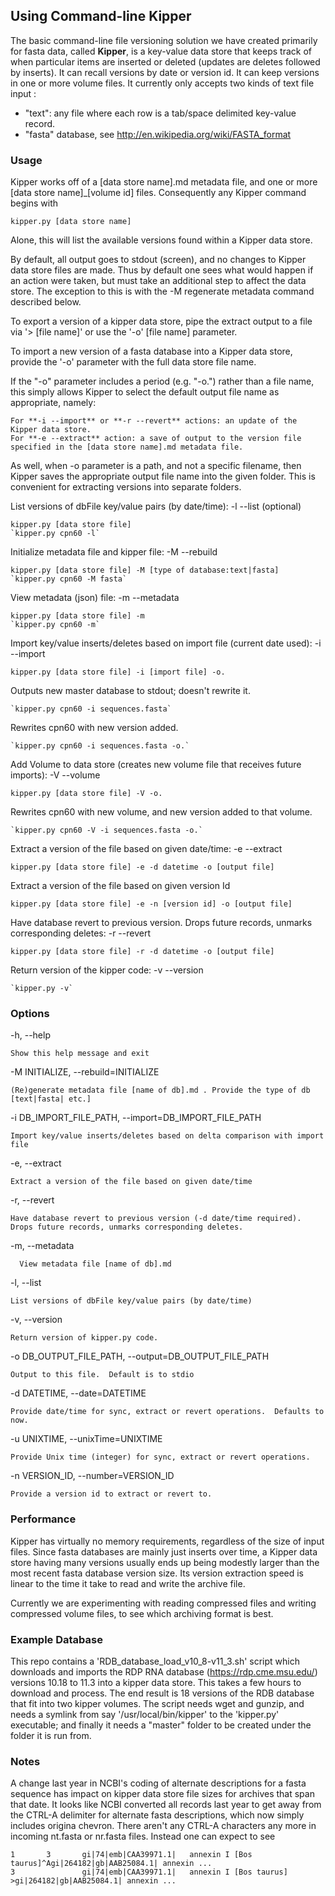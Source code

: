 ## Using Command-line Kipper

The basic command-line file versioning solution we have created primarily for fasta data, called **Kipper**, is a key-value data store that keeps track of when particular items are inserted or deleted (updates are deletes followed by inserts).  It can recall versions by date or version id.  It can keep versions in one or more volume files.  It currently only accepts two kinds of text file input : 

* "text": any file where each row is a tab/space delimited key-value record.
* "fasta" database, see http://en.wikipedia.org/wiki/FASTA_format

### **Usage**

Kipper works off of a [data store name].md metadata file, and one or more [data store name]_[volume id] files.  Consequently any Kipper command begins with 

	kipper.py [data store name]

Alone, this will list the available versions found within a Kipper data store.

By default, all output goes to stdout (screen), and no changes to Kipper data store files are made.  Thus by default one sees what would happen if an action were taken, but must take an additional step to affect the data store.  The exception to this is with the -M regenerate metadata command described below. 

To export a version of a kipper data store, pipe the extract output to a file via '> [file name]' or use the '-o' [file name] parameter.

To import a new version of a fasta database into a Kipper data store, provide the '-o' parameter with the full data store file name.

If the "-o" parameter includes a period (e.g. "-o.") rather than a file name, this simply allows Kipper to select the default output file name as appropriate, namely:

	For **-i --import** or **-r --revert** actions: an update of the Kipper data store.
	For **-e --extract** action: a save of output to the version file specified in the [data store name].md metadata file.

As well, when -o parameter is a path, and not a specific filename, then Kipper saves the appropriate output file name into the given folder.  This is convenient for extracting versions into separate folders.


List versions of dbFile key/value pairs (by date/time): -l --list (optional)

	kipper.py [data store file]
	`kipper.py cpn60 -l`

Initialize metadata file and kipper file: -M --rebuild

	kipper.py [data store file] -M [type of database:text|fasta]
	`kipper.py cpn60 -M fasta`
    
View metadata (json) file: -m --metadata

	kipper.py [data store file] -m
	`kipper.py cpn60 -m`

Import key/value inserts/deletes based on import file (current date used):  -i --import

	kipper.py [data store file] -i [import file] -o.

Outputs new master database to stdout; doesn't rewrite it.

	`kipper.py cpn60 -i sequences.fasta`   

Rewrites cpn60 with new version added.

	`kipper.py cpn60 -i sequences.fasta -o.`

Add Volume to data store (creates new volume file that receives future imports): -V --volume

	kipper.py [data store file] -V -o. 

Rewrites cpn60 with new volume, and new version added to that volume.

	`kipper.py cpn60 -V -i sequences.fasta -o.`

Extract a version of the file based on given date/time: -e --extract

	kipper.py [data store file] -e -d datetime -o [output file]

Extract a version of the file based on given version Id

	kipper.py [data store file] -e -n [version id] -o [output file]

Have database revert to previous version.  Drops future records, unmarks corresponding deletes:  -r --revert

	kipper.py [data store file] -r -d datetime -o [output file]


Return version of the kipper code:	 -v --version 

	`kipper.py -v`

### **Options**

-h, --help
	
	Show this help message and exit
  
-M INITIALIZE, --rebuild=INITIALIZE
  
	(Re)generate metadata file [name of db].md . Provide the type of db [text|fasta| etc.]
	
-i DB_IMPORT_FILE_PATH, --import=DB_IMPORT_FILE_PATH
  
	Import key/value inserts/deletes based on delta comparison with import file

-e, --extract	

	Extract a version of the file based on given date/time

-r, --revert

	Have database revert to previous version (-d date/time required).  Drops future records, unmarks corresponding deletes.
	
-m, --metadata
	  
	  View metadata file [name of db].md
	  
-l, --list
  
	List versions of dbFile key/value pairs (by date/time)

-v, --version

	Return version of kipper.py code.
  
-o DB_OUTPUT_FILE_PATH, --output=DB_OUTPUT_FILE_PATH
	  
	Output to this file.  Default is to stdio
  
-d DATETIME, --date=DATETIME
  
	Provide date/time for sync, extract or revert operations.  Defaults to now.

-u UNIXTIME, --unixTime=UNIXTIME

	Provide Unix time (integer) for sync, extract or revert operations.

-n VERSION_ID, --number=VERSION_ID
  
	Provide a version id to extract or revert to.

### **Performance**

Kipper has virtually no memory requirements, regardless of the size of input files.  Since fasta databases are mainly just inserts over time, a Kipper data store having many versions usually ends up being modestly larger than the most recent fasta database version size.  Its version extraction speed is linear to the time it take to read and write the archive file.

Currently we are experimenting with reading compressed files and writing compressed volume files, to see which archiving format is best.

### **Example Database**

This repo contains a 'RDB_database_load_v10_8-v11_3.sh' script which downloads and imports the RDP RNA database (https://rdp.cme.msu.edu/) versions 10.18 to 11.3 into a kipper data store.  This takes a few hours to download and process.  The end result is 18 versions of the RDB database that fit into two kipper volumes.  The script needs wget and gunzip, and needs a symlink from say '/usr/local/bin/kipper' to the 'kipper.py' executable; and finally it needs a "master" folder to be created under the folder it is run from.


### **Notes**

A change last year in NCBI's coding of alternate descriptions for a fasta sequence has impact on kipper data store file sizes for archives that span that date. It looks like NCBI converted all records last year to get away from the CTRL-A delimiter for alternate fasta descriptions, which now simply includes origina chevron.  There aren't any CTRL-A characters any more in incoming nt.fasta or nr.fasta files.  Instead one can expect to see    
```
1       3       gi|74|emb|CAA39971.1|   annexin I [Bos taurus]^Agi|264182|gb|AAB25084.1| annexin ...
3               gi|74|emb|CAA39971.1|   annexin I [Bos taurus] >gi|264182|gb|AAB25084.1| annexin ...
```
